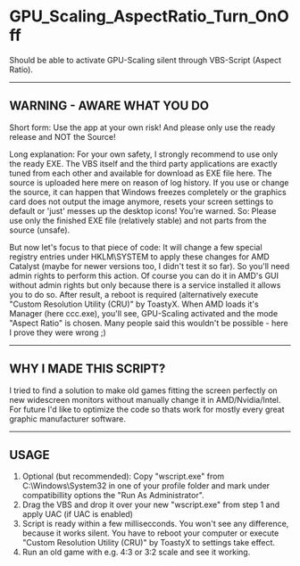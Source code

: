 # GPU_Scaling_AspectRatio_Turn_OnOff
Should be able to activate GPU-Scaling silent through VBS-Script (Aspect Ratio).

-------------------------------
WARNING - AWARE WHAT YOU DO
-------------------------------
Short form: Use the app at your own risk! And please only use the ready release and NOT the Source!

Long explanation: For your own safety, I strongly recommend to use only the ready EXE. The VBS itself and the third party applications are exactly tuned from each other and available for download as EXE file here.
The source is uploaded here mere on reason of log history. If you use or change the source, it can happen that Windows freezes completely or the graphics card does not output the image anymore, resets your screen settings to default or 'just' messes up the desktop icons! You're warned.
So: Please use only the finished EXE file (relatively stable) and not parts from the source (unsafe).



But now let's focus to that piece of code:
It will change a few special registry entries under HKLM\SYSTEM to apply these changes for AMD Catalyst (maybe for newer versions too, I didn't test it so far). So you'll need admin rights to perform this action. Of course you can do it in AMD's GUI without admin rights but only because there is a service installed it allows you to do so. 
After result, a reboot is required (alternatively execute "Custom Resolution Utility (CRU)" by ToastyX. When AMD loads it's Manager (here ccc.exe), you'll see, GPU-Scaling activated and the mode "Aspect Ratio" is chosen.
Many people said this wouldn't be possible - here I prove they were wrong ;)


-------------------------------
WHY I MADE THIS SCRIPT?
-------------------------------
I tried to find a solution to make old games fitting the screen perfectly on new widescreen monitors without manually change it in AMD/Nvidia/Intel.
For future I'd like to optimize the code so thats work for mostly every great graphic manufacturer software.


-------------------------------
USAGE
-------------------------------
1. Optional (but recommended): Copy "wscript.exe" from C:\Windows\System32 in one of your profile folder and mark under compatibillity options the "Run As Administrator".
2. Drag the VBS and drop it over your new "wscript.exe" from step 1 and apply UAC (if UAC is enabled)
3. Script is ready within a few millisecconds. You won't see any difference, because it works silent. You have to reboot your computer or execute "Custom Resolution Utility (CRU)" by ToastyX to settings take effect.
4. Run an old game with e.g. 4:3 or 3:2 scale and see it working.
